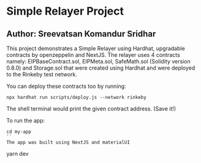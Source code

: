 # Simple Relayer Project

## Author: Sreevatsan Komandur Sridhar

This project demonstrates a Simple Relayer using Hardhat, upgradable contracts by openzeppelin and NextJS. The relayer uses 4 contracts namely: EIPBaseContract.sol, EIPMeta.sol, SafeMath.sol (Solidity version 0.8.0) and Storage.sol that were created using Hardhat and were deployed to the Rinkeby test network.

You can deploy these contracts too by running:
```
npx hardhat run scripts/deploy.js --network rinkeby
```
The shell terminal would print the given contract address. (Save it!)

To run the app:
```
cd my-app
``
The app was built using NextJS and materialUI

```
yarn dev
```
